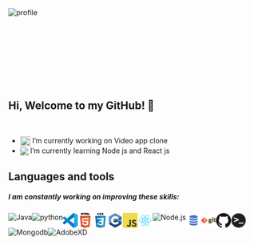 <img  align="left" alt="profile" src="https://github.com/shu-ti/portfolio/blob/master/mypage-img/house%20and%20bike.png" width="150px" height="auto"/>

<br/>
<br/>
<br/>
<br/>
<br/>
<br/>
<br/>
<br/>
<br/>

## Hi, Welcome to my GitHub! 👋
<br/>

- <img align="center" src="https://github.com/shu-ti/portfolio/blob/master/mypage-img/clip.png" width="20px" height="20px"/>  I’m currently working on Video app clone
- <img align="center" src="https://github.com/shu-ti/portfolio/blob/master/mypage-img/hangingpot.png" width="20px" />  I’m currently learning Node js and React js


## Languages and tools
##### I am constantly working on improving these skills:

<img align="left" alt="Java" height="30px" src="https://cdn.jsdelivr.net/gh/devicons/devicon/icons/java/java-original.svg" />
<img align="left" alt="python" height="30px" src="https://avatars.githubusercontent.com/u/1525981?s=200&v=4" />
<img align="left" alt="Visual Studio Code" height="30px" src="https://raw.githubusercontent.com/github/explore/80688e429a7d4ef2fca1e82350fe8e3517d3494d/topics/visual-studio-code/visual-studio-code.png" />
<img align="left" alt="HTML5" height="30px" src="https://raw.githubusercontent.com/github/explore/80688e429a7d4ef2fca1e82350fe8e3517d3494d/topics/html/html.png" />
<img align="left" alt="CSS3" height="30px" src="https://raw.githubusercontent.com/github/explore/80688e429a7d4ef2fca1e82350fe8e3517d3494d/topics/css/css.png" />
<img align="left" alt="cpp" height="30px" src="https://raw.githubusercontent.com/github/explore/80688e429a7d4ef2fca1e82350fe8e3517d3494d/topics/cpp/cpp.png" />
<img align="left" alt="JavaScript" height="30px" src="https://raw.githubusercontent.com/github/explore/80688e429a7d4ef2fca1e82350fe8e3517d3494d/topics/javascript/javascript.png" />
<img align="left" alt="React" height="30px" src="https://raw.githubusercontent.com/github/explore/80688e429a7d4ef2fca1e82350fe8e3517d3494d/topics/react/react.png" />
<img align="left" alt="Node.js" height="30px" src="https://avatars.githubusercontent.com/u/9950313?s=200&v=4" />
<img align="left" alt="SQL" height="30px" src="https://raw.githubusercontent.com/github/explore/80688e429a7d4ef2fca1e82350fe8e3517d3494d/topics/sql/sql.png" />
<img align="left" alt="Git" height="30px" src="https://raw.githubusercontent.com/github/explore/80688e429a7d4ef2fca1e82350fe8e3517d3494d/topics/git/git.png" />
<img align="left" alt="GitHub" height="30px" src="https://raw.githubusercontent.com/github/explore/78df643247d429f6cc873026c0622819ad797942/topics/github/github.png" />
<img align="left" alt="Terminal" height="30px"
src="https://raw.githubusercontent.com/github/explore/80688e429a7d4ef2fca1e82350fe8e3517d3494d/topics/terminal/terminal.png" />
<img align="left" alt="Mongodb" height="30px" src="https://avatars.githubusercontent.com/u/45120?s=200&v=4" />
<img align="left" alt="AdobeXD" height="30px" src="https://avatars.githubusercontent.com/u/41522403?s=200&v=4" />

